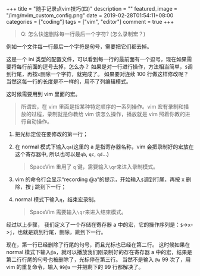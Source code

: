 +++
title = "随手记录点vim技巧(四)"
description = ""
featured_image = "/img/nvim_custom_config.png"
date = 2019-02-28T01:54:11+08:00
categories = ["coding"]
tags = ["vim", "editor"]
comment = true
+++

> Q: 怎么快速删除每一行最后一个字符?
> (怎么录制宏？)

例如一个文件每一行最后一个字符是句号，需要把它们都去掉。

<!--more-->

这是一个 ini 类型的配置文件，可以看到每一行的最前面有一个逗号，现在如果需要将每行前面的逗号去掉，怎么办？
如果是对一行进行操作，方法相当简单，`$`调到行尾，再按`x`删除一个字符，就完成了。
如果要对连续 100 行做这样修改呢？当然这每一行的长度是不一样的，用不了列编辑模式。

这时候需要用到 vim 里面的宏。

> 所谓宏，在 vim 里面是指某种特定顺序的一系列操作。vim 宏有录制和播放的过程，录制就是你教给 vim 该怎么操作，播放就是 vim 照着你教的进行自动操作。

1. 把光标定位在要修改的第一行；

2. 在 normal 模式下输入`qa`(这里的 a 是指寄存器名称，vim 会把录制好的宏放在这个寄存器中, 所以也可以是`qb`, `qc`, `qd`...)

   > SpaceVim 重用了 `q` 键，需要输入`\qr`来进入录制模式。

3. vim 的命令行会显示“recording @a”的提示，开始输入`$`调到行尾，再按 x 删除，按 j 跳到下一行；

4. normal 模式下输入`q`，结束宏录制。
   > SpaceVim 需要输入`\qr`来进入结束模式。

经过以上步骤， 我们定义了一个存储在寄存器 a 中的宏，它的操作序列是：`$`->`x`->`j`，也就是跳到行尾，删除，跳到下一行。

现在，第一行已经删除了行尾的句号，而且光标也已经在第二行。
这时候如果在 normal 模式下输入`@a`，就可以播放我们刚录制好的存在寄存器 a 中的宏，结果是第二行行尾的句号也被删除了，光标停在第三行。
当然不是输入 `@a` 99 次了，用 vim 的重复命令，输入 `99@a` 一并把剩下的 99 行都解决了。
